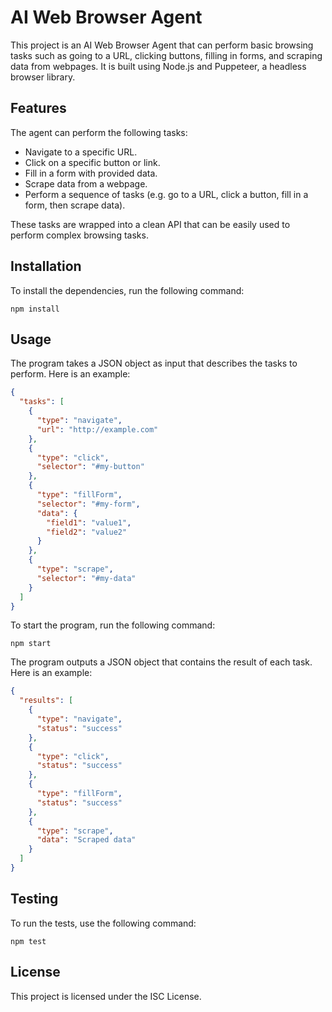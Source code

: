 # AI Web Browser Agent

This project is an AI Web Browser Agent that can perform basic browsing tasks such as going to a URL, clicking buttons, filling in forms, and scraping data from webpages. It is built using Node.js and Puppeteer, a headless browser library.

## Features

The agent can perform the following tasks:

- Navigate to a specific URL.
- Click on a specific button or link.
- Fill in a form with provided data.
- Scrape data from a webpage.
- Perform a sequence of tasks (e.g. go to a URL, click a button, fill in a form, then scrape data).

These tasks are wrapped into a clean API that can be easily used to perform complex browsing tasks.

## Installation

To install the dependencies, run the following command:

```
npm install
```

## Usage

The program takes a JSON object as input that describes the tasks to perform. Here is an example:

```json
{
  "tasks": [
    {
      "type": "navigate",
      "url": "http://example.com"
    },
    {
      "type": "click",
      "selector": "#my-button"
    },
    {
      "type": "fillForm",
      "selector": "#my-form",
      "data": {
        "field1": "value1",
        "field2": "value2"
      }
    },
    {
      "type": "scrape",
      "selector": "#my-data"
    }
  ]
}
```

To start the program, run the following command:

```
npm start
```

The program outputs a JSON object that contains the result of each task. Here is an example:

```json
{
  "results": [
    {
      "type": "navigate",
      "status": "success"
    },
    {
      "type": "click",
      "status": "success"
    },
    {
      "type": "fillForm",
      "status": "success"
    },
    {
      "type": "scrape",
      "data": "Scraped data"
    }
  ]
}
```

## Testing

To run the tests, use the following command:

```
npm test
```

## License

This project is licensed under the ISC License.
